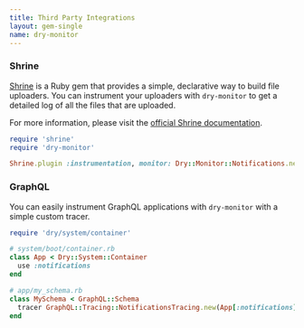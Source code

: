 ```yaml
---
title: Third Party Integrations
layout: gem-single
name: dry-monitor
---
```


### Shrine

[Shrine](https://shrine.io) is a Ruby gem that provides a simple, declarative way to build file uploaders. You can instrument your uploaders with `dry-monitor` to get a detailed log of all the files that are uploaded.

For more information, please visit the [official Shrine documentation](https://shrinerb.com/docs/plugins/instrumentation).

```ruby
require 'shrine'
require 'dry-monitor'

Shrine.plugin :instrumentation, monitor: Dry::Monitor::Notifications.new(:my_app)
```

### GraphQL

You can easily instrument GraphQL applications with `dry-monitor` with a simple custom tracer.

```ruby
require 'dry/system/container'

# system/boot/container.rb
class App < Dry::System::Container
  use :notifications
end

# app/my_schema.rb
class MySchema < GraphQL::Schema
  tracer GraphQL::Tracing::NotificationsTracing.new(App[:notifications])
end
```
